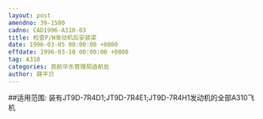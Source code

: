 ```yaml
---
layout: post
amendno: 39-1580
cadno: CAD1996-A310-03
title: 检查P/W发动机后安装梁
date: 1996-03-05 00:00:00 +0800
effdate: 1996-03-10 00:00:00 +0800
tag: A310
categories: 民航华东管理局适航处
author: 薛平贝
---
```


##适用范围:
装有JT9D-7R4D1;JT9D-7R4E1;JT9D-7R4H1发动机的全部A310飞机

